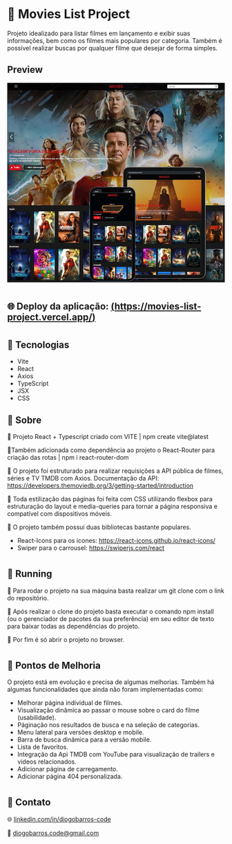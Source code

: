 # 🎥 Movies List Project

Projeto idealizado para listar filmes em lançamento e exibir suas informações, bem como os filmes mais populares por categoria. 
Também é possível realizar buscas por qualquer filme que desejar de forma simples.

## Preview
![preview](./.github/preview.jpg)
#
## 🌐 Deploy da aplicação:  [(https://movies-list-project.vercel.app/)](https://movies-list-project.vercel.app/)

#
## 🚀 Tecnologias
- Vite
- React
- Axios
- TypeScript
- JSX
- CSS

## 💬 Sobre

📌 Projeto React + Typescript criado com VITE
| npm create vite@latest

📌Também adicionada como dependência ao projeto o React-Router para criação das rotas | npm i react-router-dom

📌 O projeto foi estruturado para realizar requisições a API pública de filmes, séries e TV TMDB com Axios.
Documentação da API: https://developers.themoviedb.org/3/getting-started/introduction

📌 Toda estilização das páginas foi feita com CSS utilizando flexbox para estruturação do layout e media-queries para tornar a página responsiva e compatível com dispositivos móveis.

📌 O projeto também possui duas bibliotecas bastante populares.
- React-Icons para os ícones: https://react-icons.github.io/react-icons/
- Swiper para o carrousel: https://swiperjs.com/react

#

## 💾 Running
📌 Para rodar o projeto na sua máquina basta realizar um git clone com o link do repositório.

📌 Após realizar o clone do projeto basta executar o comando npm install (ou o gerenciador de pacotes da sua preferência) em seu editor de texto para baixar todas as dependências do projeto.

📌 Por fim é só abrir o projeto no browser.

#
## 🔔 Pontos de Melhoria

O projeto está em evolução e precisa de algumas melhorias. Também há algumas funcionalidades que ainda não foram implementadas como:
- Melhorar página individual de filmes.
- Visualização dinâmica ao passar o mouse sobre o card do filme (usabilidade). 
- Páginação nos resultados de busca e na seleção de categorias.
- Menu lateral para versões desktop e mobile.
- Barra de busca dinâmica para a versão mobile.
- Lista de favoritos.
- Integração da Api TMDB com YouTube para visualização de trailers e videos relacionados.
- Adicionar página de carregamento.
- Adicionar página 404 personalizada.

#
## 📢 Contato

🌐 [linkedin.com/in/diogobarros-code](https://www.linkedin.com/in/diogobarros-code/)

📧 [diogobarros.code@gmail.com](diogobarros.code@gmail.com)